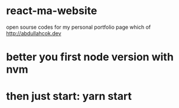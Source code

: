 # react-ma-website
open sourse codes for my personal portfolio page which of http://abdullahcok.dev

# better you first node version with nvm
# then just start: yarn start
